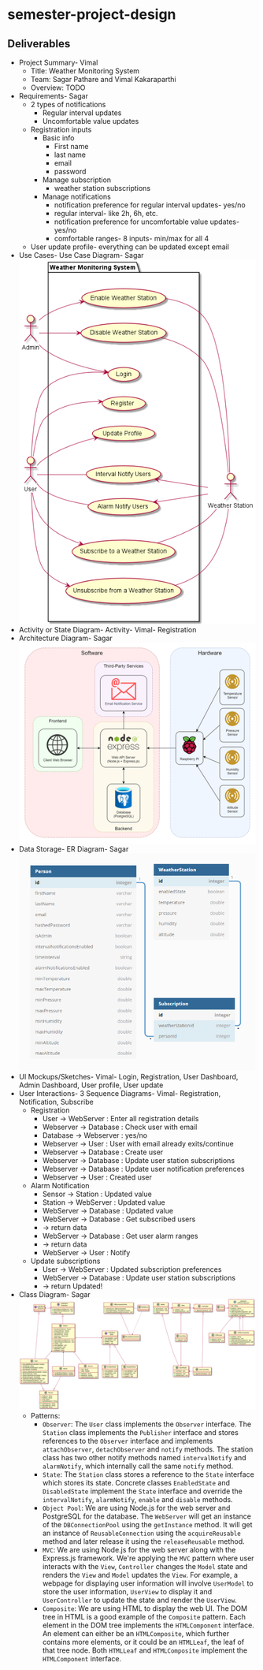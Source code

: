 # semester-project-design

## Deliverables
* Project Summary- Vimal
  * Title: Weather Monitoring System
  * Team: Sagar Pathare and Vimal Kakaraparthi
  * Overview: TODO
* Requirements- Sagar
  * 2 types of notifications
    * Regular interval updates
    * Uncomfortable value updates
  * Registration inputs
    * Basic info
      * First name
      * last name
      * email
      * password
    * Manage subscription
      * weather station subscriptions
    * Manage notifications
      * notification preference for regular interval updates- yes/no
      * regular interval- like 2h, 6h, etc.
      * notification preference for uncomfortable value updates- yes/no
      * comfortable ranges- 8 inputs- min/max for all 4
  * User update profile- everything can be updated except email
* Use Cases- Use Case Diagram- Sagar  
  ![Use Case Diagram](https://github.com/ooad-sv/semester-project-design/blob/main/diagrams/use-case/diagram.png)
* Activity or State Diagram- Activity- Vimal- Registration
* Architecture Diagram- Sagar
  ![Architecture Diagram](https://github.com/ooad-sv/semester-project-design/blob/main/diagrams/architecture/diagram.png)
* Data Storage- ER Diagram- Sagar  
  ![ER Diagram](https://github.com/ooad-sv/semester-project-design/blob/main/diagrams/er/diagram.png)
* UI Mockups/Sketches- Vimal- Login, Registration, User Dashboard, Admin Dashboard, User profile, User update
* User Interactions- 3 Sequence Diagrams- Vimal- Registration, Notification, Subscribe
  * Registration
    * User -> WebServer : Enter all registration details
    * Webserver -> Database : Check user with email
    * Database -> Webserver : yes/no
    * Webserver -> User : User with email already exits/continue
    * Webserver -> Database : Create user
    * Webserver -> Database : Update user station subscriptions
    * Webserver -> Database : Update user notification preferences
    * Webserver -> User : Created user
  * Alarm Notification
    * Sensor -> Station : Updated value
    * Station -> WebServer : Updated value
    * WebServer -> Database : Updated value
    * WebServer -> Database : Get subscribed users
    * -> return data
    * WebServer -> Database : Get user alarm ranges
    * -> return data
    * WebServer -> User : Notify
  * Update subscriptions
    * User -> WebServer : Updated subscription preferences
    * WebServer -> Database : Update user station subscriptions
    * -> return Updated!
* Class Diagram- Sagar  
  ![Class Diagram](https://github.com/ooad-sv/semester-project-design/blob/main/diagrams/class/diagram.png)
  * Patterns:
    * `Observer`: The `User` class implements the `Observer` interface. The `Station` class implements the `Publisher` interface and stores references to the `Observer` interface and implements `attachObserver`, `detachObserver` and `notify` methods. The station class has two other notify methods named `intervalNotify` and `alarmNotify`, which internally call the same `notify` method.
    * `State`: The `Station` class stores a reference to the `State` interface which stores its state. Concrete classes `EnabledState` and `DisabledState` implement the `State` interface and override the `intervalNotify`, `alarmNotify`, `enable` and `disable` methods.
    * `Object Pool`: We are using Node.js for the web server and PostgreSQL for the database. The `WebServer` will get an instance of the `DBConnectionPool` using the `getInstance` method. It will get an instance of `ReusableConnection` using the `acquireReusable` method and later release it using the `releaseReusable` method.
    * `MVC`: We are using Node.js for the web server along with the Express.js framework. We're applying the `MVC` pattern where user interacts with the `View`, `Controller` changes the `Model` state and renders the `View` and `Model` updates the `View`. For example, a webpage for displaying user information will involve `UserModel` to store the user information, `UserView` to display it and `UserController` to update the state and render the `UserView`.
    * `Composite`: We are using HTML to display the web UI. The DOM tree in HTML is a good example of the `Composite` pattern. Each element in the DOM tree implements the `HTMLComponent` interface. An element can either be an `HTMLComposite`, which further contains more elements, or it could be an `HTMLLeaf`, the leaf of that tree node. Both `HTMLLeaf` and `HTMLComposite` implement the `HTMLComponent` interface.